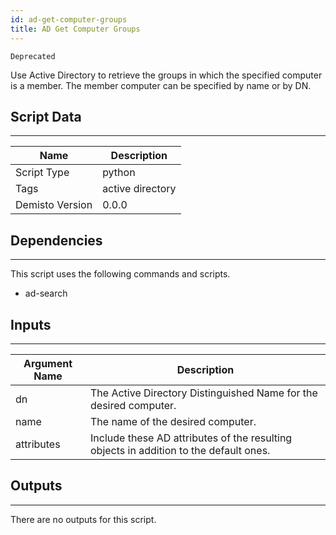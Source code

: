 ```yaml
---
id: ad-get-computer-groups
title: AD Get Computer Groups
---
```


`Deprecated`

Use Active Directory to retrieve the groups in which the specified computer is a member. The member computer can be specified by name or by DN.

## Script Data
---

| **Name** | **Description** |
| --- | --- |
| Script Type | python |
| Tags | active directory |
| Demisto Version | 0.0.0 |

## Dependencies
---
This script uses the following commands and scripts.
* ad-search

## Inputs
---

| **Argument Name** | **Description** |
| --- | --- |
| dn | The Active Directory Distinguished Name for the desired computer. |
| name | The name of the desired computer. |
| attributes | Include these AD attributes of the resulting objects in addition to the default ones. |

## Outputs
---
There are no outputs for this script.
